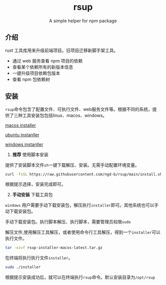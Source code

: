 <h1 style="text-align:center;">rsup</h1>

<p style="text-align:center;">A simple helper for npm package</p>

<p style="text-align:center;">
  
</p>

## 介绍

rust 工具库用来升级前端项目。旧项目迁移新脚手架工具。

- 通过 web 服务查看 npm 项目的依赖
- 查看某个依赖所有的新版本信息
- 一键升级项目依赖包版本
- 查看 npm 包依赖树

## 安装

`rsup`命令包含了配置文件、可执行文件、web服务文件等。根据不同的系统，提供了三种工具安装包包括linux、macos、windows。

[macos installer](https://github.com/ngd-b/rsup/releases/download/latest/rsup-installer-macos-latest.tar.gz)

[ubuntu instanller](https://github.com/ngd-b/rsup/releases/download/latest/rsup-installer-ubuntu-latest.tar.gz)

[windows instanller](https://github.com/ngd-b/rsup/releases/download/latest/rsup-installer-windows-latest.zip)

1. **推荐** 使用脚本安装

提供了安装脚本文件`sh`一键下载解压、安装。无需手动配置环境变量。

```sh
curl -fsSL https://raw.githubusercontent.com/ngd-b/rsup/main/install.sh | sh
```

根据提示选择，安装完成即可。

2. **手动安装** 下载工具包

`windows` 用户需要手动下载安装包，解压执行`installer`即可。其他系统也可以手动下载安装包。

手动下载安装包。执行脚本解压、执行脚本，需要管理员权限`sudo`

解压文件,使用解压工具解压，或者使用命令行工具解压，得到一个`installer`可以执行文件。

```sh
tar -xzvf rsup-installer-macos-latest.tar.gz
```

在终端将执行执行文件`installer`。

```sh
sudo ./installer
```

根据提示安装成功后，就可以在终端执行`rsup`命令。默认安装目录为`/opt/rsup`

